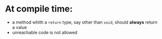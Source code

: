 # At compile time:
* a method whith a `return` type, say other than `void`, should <b>always</b> return a value
* unreachable code is not allowed 
